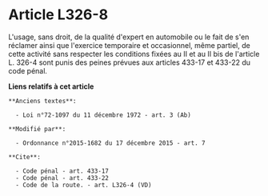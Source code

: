 # Article L326-8

L'usage, sans droit, de la qualité d'expert en automobile ou le fait de s'en réclamer ainsi que l'exercice temporaire et
occasionnel, même partiel, de cette activité sans respecter les conditions fixées au II et au II bis de l'article L. 326-4
sont punis des peines prévues aux articles 433-17 et 433-22 du code pénal.

**Liens relatifs à cet article**

	**Anciens textes**:

	  - Loi n°72-1097 du 11 décembre 1972 - art. 3 (Ab)

	**Modifié par**:

	  - Ordonnance n°2015-1682 du 17 décembre 2015 - art. 7

	**Cite**:

	  - Code pénal - art. 433-17
	  - Code pénal - art. 433-22
	  - Code de la route. - art. L326-4 (VD)
